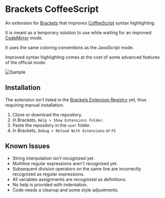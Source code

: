 # Brackets CoffeeScript
An extension for [Brackets](https://github.com/adobe/brackets) that improves [CoffeeScript](https://github.com/jashkenas/coffeescript) syntax highlighting.

It is meant as a temporary solution to use while waiting for an improved [CodeMirror](https://github.com/codemirror/CodeMirror) mode.

It uses the same coloring conventions as the JavaScript mode.

Improved syntax highlighting comes at the cost of some advanced features of the official mode.

![Sample](http://i.imgur.com/EW9VXko.png)

## Installation
The extension isn't listed in the [Brackets Extension Registry](https://brackets-registry.aboutweb.com/) yet, thus requiring manual installation.

1. Clone or download the repository.
2. In Brackets, `Help > Show Extensions Folder`.
3. Paste the repository in the `user` folder.
4. In Brackets, `Debug > Reload With Extensions` or `F5`

## Known Issues
* String interpolation isn't recognized yet.
* Multiline regular expressions aren't recognized yet.
* Subsequent division operators on the same line are incorrectly recognized as regular expressions.
* All variables assignments are recognized as definitions.
* No help is provided with indentation.
* Code needs a cleanup and some style adjustments.
